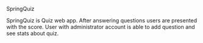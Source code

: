 SpringQuiz

SpringQuiz is Quiz web app. After answering questions users are presented with the score.
User with administrator account is able to add question and see stats about quiz.